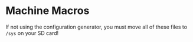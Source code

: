 # Machine Macros
If not using the configuration generator, you must move all of these files to `/sys` on your SD card!